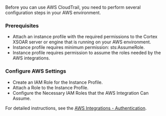  Before you can use AWS CloudTrail, you need to perform several configuration steps in your AWS environment.

### Prerequisites
- Attach an instance profile with the required permissions to the Cortex XSOAR server or engine that is running 
on your AWS environment.
- Instance profile requires minimum permission: sts:AssumeRole.
- Instance profile requires permission to assume the roles needed by the AWS integrations.

### Configure AWS Settings
- Create an IAM Role for the Instance Profile.
- Attach a Role to the Instance Profile.
- Configure the Necessary IAM Roles that the AWS Integration Can Assume.

For detailed instructions, see the [AWS Integrations - Authentication](https://xsoar.pan.dev/docs/reference/articles/aws-integrations---authentication).